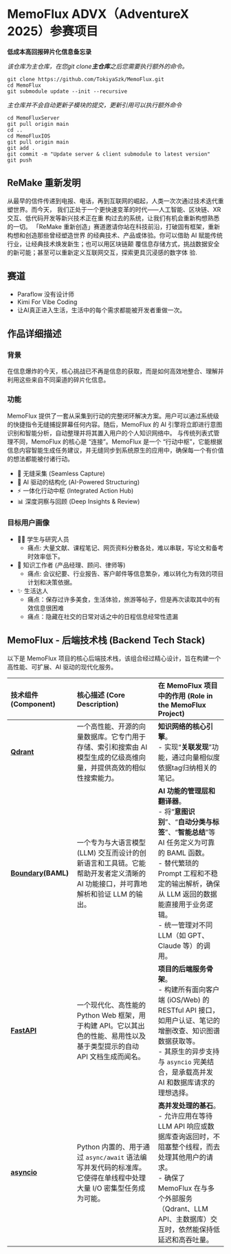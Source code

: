 # MemoFlux ADVX（AdventureX 2025）参赛项目
**低成本高回报碎片化信息备忘录**

*该仓库为主仓库，在您git clone**主仓库**之后您需要执行额外的命令。*

```
git clone https://github.com/TokiyaSzk/MemoFlux.git
cd MemoFlux
git submodule update --init --recursive
```

*主仓库并不会自动更新子模块的提交，更新引用可以执行额外命令*

```
cd MemoFluxServer
git pull origin main
cd ..
cd MemoFluxIOS
git pull origin main
git add . 
git commit -m "Update server & client submodule to latest version"
git push
```

## ReMake 重新发明
从最早的信件传递到电报、电话，再到互联⽹的崛起，⼈类⼀次次通过技术迭代重塑世界。⽽今天，
我们正处于⼀个更快速变⾰的时代⸺⼈⼯智能、区块链、XR 交互、低代码开发等新兴技术正在重
构过去的系统，让我们有机会重新构想熟悉的⼀切。
「ReMake 重新创造」赛道邀请你站在科技前沿，打破固有框架，重新构想和创造那些曾经塑造世界
的经典技术、产品或体验。你可以借助 AI 赋能传统⾏业，让经典技术焕发新⽣；也可以⽤区块链颠
覆信息存储⽅式，挑战数据安全的新可能；甚⾄可以重新定义互联⽹交互，探索更具沉浸感的数字体
验.
## 赛道
- Paraflow 没有设计师
- Kimi For Vibe Coding
- 让AI真正进入生活，生活中的每个需求都能被开发者重做一次。

## 作品详细描述

### 背景
在信息爆炸的今天，核心挑战已不再是信息的获取，而是如何高效地整合、理解并利用这些来自不同渠道的碎片化信息。

### 功能
MemoFlux 提供了一套从采集到行动的完整闭环解决方案。用户可以通过系统级的快捷指令无缝捕捉屏幕任何内容。随后，MemoFlux 的 AI 引擎将立即进行意图识别和智能分析，自动整理并将其置入用户的个人知识网络中。
与传统列表式管理不同，MemoFlux 的核心是 “连接”。MemoFlux 是一个 “行动中枢”，它能根据信息内容智能生成任务建议，并无缝同步到系统原生的应用中，确保每一个有价值的想法都能被付诸行动。
- 🌊 无缝采集 (Seamless Capture)
- 🧠 AI 驱动的结构化 (AI-Powered Structuring)
- ⚡️ 一体化行动中枢 (Integrated Action Hub)
- 📊 深度洞察与回顾 (Deep Insights & Review)

### 目标用户画像
- 👨‍🎓 学生与研究人员
  - 痛点: 大量文献、课程笔记、网页资料分散各处，难以串联，写论文和备考时效率低下。
- 💼 知识工作者 (产品经理、顾问、律师等)
  - 痛点: 会议纪要、行业报告、客户邮件等信息繁杂，难以转化为有效的项目计划和决策依据。
- ✨ 生活达人
  - 痛点：保存过许多美食，生活体验，旅游等帖子，但是再次读取其中的有效信息很困难
  - 痛点：隐藏在社交的日常对话之中的日程信息经常性遗漏

## MemoFlux - 后端技术栈 (Backend Tech Stack)

以下是 MemoFlux 项目的核心后端技术栈，该组合经过精心设计，旨在构建一个高性能、可扩展、AI 驱动的现代化服务。

| 技术组件 (Component) | 核心描述 (Core Description) | 在 MemoFlux 项目中的作用 (Role in the MemoFlux Project) |
| :--- | :--- | :--- |
| **[Qdrant](https://qdrant.tech/)** | 一个高性能、开源的向量数据库。它专门用于存储、索引和搜索由 AI 模型生成的亿级高维向量，并提供高效的相似性搜索能力。 | **知识网络的核心引擎**。<br>- 实现“**关联发现**”功能，通过向量相似度依据tag归纳相关的笔记。 |
| **[Boundary](https://www.boundary.dev/)(BAML)** | 一个专为与大语言模型 (LLM) 交互而设计的创新语言和工具链。它能帮助开发者定义清晰的 AI 功能接口，并可靠地解析和验证 LLM 的输出。 | **AI 功能的管理层和翻译器**。<br>- 将“**意图识别**”、“**自动分类与标签**”、“**智能总结**”等 AI 任务定义为可靠的 BAML 函数。<br>- 替代繁琐的 Prompt 工程和不稳定的输出解析，确保从 LLM 返回的数据能直接用于业务逻辑。<br>- 统一管理对不同 LLM（如 GPT、Claude 等）的调用。 |
| **[FastAPI](https://fastapi.tiangolo.com/)** | 一个现代化、高性能的 Python Web 框架，用于构建 API。它以其出色的性能、易用性以及基于类型提示的自动 API 文档生成而闻名。 | **项目的后端服务骨架**。<br>- 构建所有面向客户端 (iOS/Web) 的 RESTful API 接口，如用户认证、笔记的增删改查、知识图谱数据获取等。<br>- 其原生的异步支持与 `asyncio` 完美结合，是承载高并发 AI 和数据库请求的理想选择。 |
| **[asyncio](https://docs.python.org/3/library/asyncio.html)** | Python 内置的、用于通过 `async/await` 语法编写并发代码的标准库。它使得在单线程中处理大量 I/O 密集型任务成为可能。 | **高并发处理的基石**。<br>- 允许应用在等待 LLM API 响应或数据库查询返回时，不阻塞整个线程，而去处理其他用户的请求。<br>- 确保了 MemoFlux 在与多个外部服务（Qdrant、LLM API、主数据库）交互时，依然能保持低延迟和高吞吐量。 |



